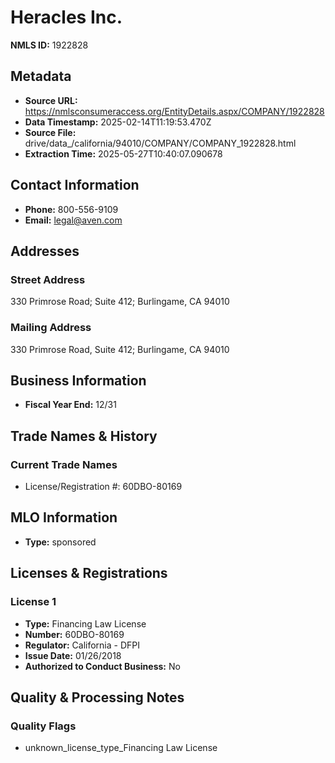 # Heracles Inc.

**NMLS ID:** 1922828

## Metadata
- **Source URL:** https://nmlsconsumeraccess.org/EntityDetails.aspx/COMPANY/1922828
- **Data Timestamp:** 2025-02-14T11:19:53.470Z
- **Source File:** drive/data_/california/94010/COMPANY/COMPANY_1922828.html
- **Extraction Time:** 2025-05-27T10:40:07.090678

## Contact Information
- **Phone:** 800-556-9109
- **Email:** legal@aven.com

## Addresses
### Street Address
330 Primrose Road; Suite 412; Burlingame, CA 94010

### Mailing Address
330 Primrose Road, Suite 412; Burlingame, CA 94010

## Business Information
- **Fiscal Year End:** 12/31

## Trade Names & History
### Current Trade Names
- License/Registration #: 60DBO-80169

## MLO Information
- **Type:** sponsored

## Licenses & Registrations

### License 1
- **Type:** Financing Law License
- **Number:** 60DBO-80169
- **Regulator:** California - DFPI
- **Issue Date:** 01/26/2018
- **Authorized to Conduct Business:** No

## Quality & Processing Notes
### Quality Flags
- unknown_license_type_Financing Law License
